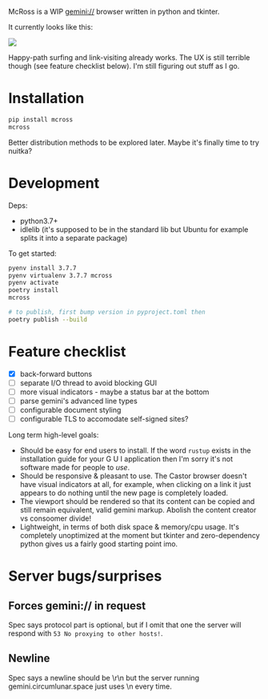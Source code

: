 McRoss is a WIP [gemini://](https://gemini.circumlunar.space/) browser
written in python and tkinter.

It currently looks like this:

![](https://p.caophim.net/85.png)

Happy-path surfing and link-visiting already works.
The UX is still terrible though (see feature checklist below).
I'm still figuring out stuff as I go.

# Installation

```sh
pip install mcross
mcross
```

Better distribution methods to be explored later.
Maybe it's finally time to try nuitka?

# Development

Deps:

- python3.7+
- idlelib (it's supposed to be in the standard lib but Ubuntu for example
  splits it into a separate package)

To get started:

```sh
pyenv install 3.7.7
pyenv virtualenv 3.7.7 mcross
pyenv activate
poetry install
mcross

# to publish, first bump version in pyproject.toml then
poetry publish --build
```

# Feature checklist

- [x] back-forward buttons
- [ ] separate I/O thread to avoid blocking GUI
- [ ] more visual indicators - maybe a status bar at the bottom
- [ ] parse gemini's advanced line types
- [ ] configurable document styling
- [ ] configurable TLS to accomodate self-signed sites?

Long term high-level goals:

- Should be easy for end users to install. If the word `rustup` exists in the
  installation guide for your G U I application then I'm sorry it's not
  software made for people to _use_.
- Should be responsive & pleasant to use. The Castor browser doesn't have
  visual indicators at all, for example, when clicking on a link it just
  appears to do nothing until the new page is completely loaded.
- The viewport should be rendered so that its content can be copied and still
  remain equivalent, valid gemini markup. Abolish the content creator vs
  consoomer divide!
- Lightweight, in terms of both disk space & memory/cpu usage. It's completely
  unoptimized at the moment but tkinter and zero-dependency python gives us a
  fairly good starting point imo.

# Server bugs/surprises

## Forces gemini:// in request

Spec says protocol part is optional, but if I omit that one the server will
respond with `53 No proxying to other hosts!`.

## Newline

Spec says a newline should be \r\n but the server running
gemini.circumlunar.space just uses \n every time.
